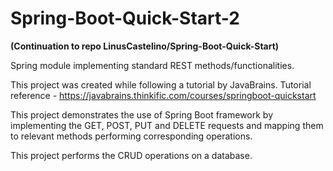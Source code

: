 # Spring-Boot-Quick-Start-2

**(Continuation to repo LinusCastelino/Spring-Boot-Quick-Start)**

Spring module implementing standard REST methods/functionalities.

This project was created while following a tutorial by JavaBrains. Tutorial reference - https://javabrains.thinkific.com/courses/springboot-quickstart

This project demonstrates the use of Spring Boot framework by implementing the GET, POST, PUT and DELETE requests and mapping them to relevant methods performing corresponding operations. 

This project performs the CRUD operations on a database.
